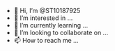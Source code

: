 - 👋 Hi, I’m @ST10187925
- 👀 I’m interested in ...
- 🌱 I’m currently learning ...
- 💞️ I’m looking to collaborate on ...
- 📫 How to reach me ...

<!---
Nemaitoni/Nemaitoni is a ✨ special ✨ repository because its `README.md` (this file) appears on your GitHub profile.
You can click the Preview link to take a look at your changes.
--->
